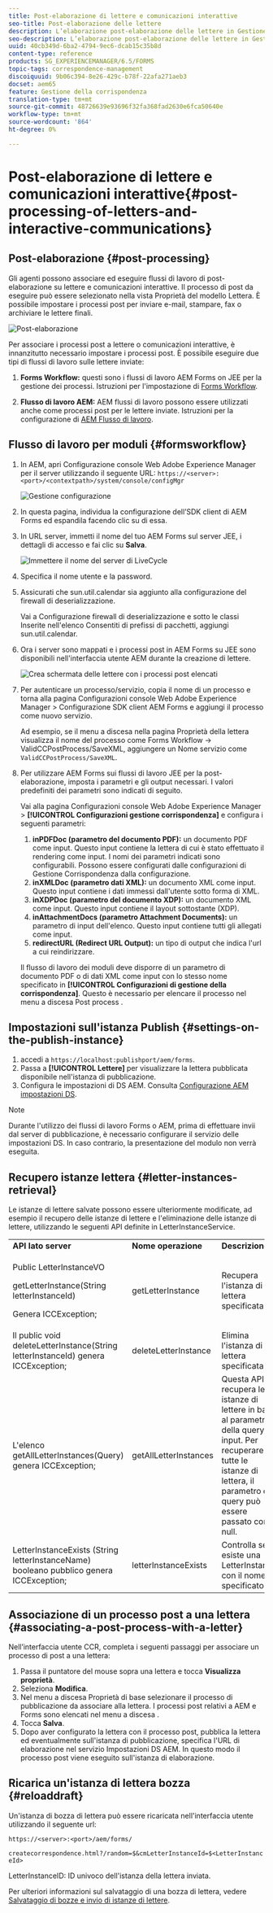 ```yaml
---
title: Post-elaborazione di lettere e comunicazioni interattive
seo-title: Post-elaborazione delle lettere
description: L’elaborazione post-elaborazione delle lettere in Gestione corrispondenza consente di creare processi post AEM e Forms, come la stampa e l’e-mail, e di integrarli con le lettere.
seo-description: L’elaborazione post-elaborazione delle lettere in Gestione corrispondenza consente di creare processi post AEM e Forms, come la stampa e l’e-mail, e di integrarli con le lettere.
uuid: 40cb349d-6ba2-4794-9ec6-dcab15c35b8d
content-type: reference
products: SG_EXPERIENCEMANAGER/6.5/FORMS
topic-tags: correspondence-management
discoiquuid: 9b06c394-8e26-429c-b78f-22afa271aeb3
docset: aem65
feature: Gestione della corrispondenza
translation-type: tm+mt
source-git-commit: 48726639e93696f32fa368fad2630e6fca50640e
workflow-type: tm+mt
source-wordcount: '864'
ht-degree: 0%

---
```



# Post-elaborazione di lettere e comunicazioni interattive{#post-processing-of-letters-and-interactive-communications}

## Post-elaborazione {#post-processing}

Gli agenti possono associare ed eseguire flussi di lavoro di post-elaborazione su lettere e comunicazioni interattive. Il processo di post da eseguire può essere selezionato nella vista Proprietà del modello Lettera. È possibile impostare i processi post per inviare e-mail, stampare, fax o archiviare le lettere finali.

![Post-elaborazione](assets/ppoverview.png)

Per associare i processi post a lettere o comunicazioni interattive, è innanzitutto necessario impostare i processi post. È possibile eseguire due tipi di flussi di lavoro sulle lettere inviate:

1. **Forms Workflow:** questi sono i flussi di lavoro AEM Forms on JEE per la gestione dei processi. Istruzioni per l&#39;impostazione di [Forms Workflow](#formsworkflow).

1. **Flusso di lavoro AEM:** AEM flussi di lavoro possono essere utilizzati anche come processi post per le lettere inviate. Istruzioni per la configurazione di [AEM Flusso di lavoro](../../forms/using/aem-forms-workflow.md).

## Flusso di lavoro per moduli {#formsworkflow}

1. In AEM, apri Configurazione console Web Adobe Experience Manager per il server utilizzando il seguente URL: `https://<server>:<port>/<contextpath>/system/console/configMgr`

   ![Gestione configurazione](assets/2configmanager-1.png)

1. In questa pagina, individua la configurazione dell’SDK client di AEM Forms ed espandila facendo clic su di essa.
1. In URL server, immetti il nome del tuo AEM Forms sul server JEE, i dettagli di accesso e fai clic su **Salva**.

   ![Immettere il nome del server di LiveCycle](assets/1cofigmanager.png)

1. Specifica il nome utente e la password.
1. Assicurati che sun.util.calendar sia aggiunto alla configurazione del firewall di deserializzazione.

   Vai a Configurazione firewall di deserializzazione e sotto le classi Inserite nell&#39;elenco Consentiti di prefissi di pacchetti, aggiungi sun.util.calendar.

1. Ora i server sono mappati e i processi post in AEM Forms su JEE sono disponibili nell&#39;interfaccia utente AEM durante la creazione di lettere.

   ![Crea schermata delle lettere con i processi post elencati](assets/0configmanager.png)

1. Per autenticare un processo/servizio, copia il nome di un processo e torna alla pagina Configurazioni console Web Adobe Experience Manager > Configurazione SDK client AEM Forms e aggiungi il processo come nuovo servizio.

   Ad esempio, se il menu a discesa nella pagina Proprietà della lettera visualizza il nome del processo come Forms Workflow -> ValidCCPostProcess/SaveXML, aggiungere un Nome servizio come `ValidCCPostProcess/SaveXML`.

1. Per utilizzare AEM Forms sui flussi di lavoro JEE per la post-elaborazione, imposta i parametri e gli output necessari. I valori predefiniti dei parametri sono indicati di seguito.

   Vai alla pagina Configurazioni console Web Adobe Experience Manager > **[!UICONTROL Configurazioni gestione corrispondenza]** e configura i seguenti parametri:

   1. **inPDFDoc (parametro del documento PDF):** un documento PDF come input. Questo input contiene la lettera di cui è stato effettuato il rendering come input. I nomi dei parametri indicati sono configurabili. Possono essere configurati dalle configurazioni di Gestione Corrispondenza dalla configurazione.
   1. **inXMLDoc (parametro dati XML):** un documento XML come input. Questo input contiene i dati immessi dall&#39;utente sotto forma di XML.
   1. **inXDPDoc (parametro del documento XDP):** un documento XML come input. Questo input contiene il layout sottostante (XDP).
   1. **inAttachmentDocs (parametro Attachment Documents):** un parametro di input dell&#39;elenco. Questo input contiene tutti gli allegati come input.
   1. **redirectURL (Redirect URL Output):** un tipo di output che indica l&#39;url a cui reindirizzare.

   Il flusso di lavoro dei moduli deve disporre di un parametro di documento PDF o di dati XML come input con lo stesso nome specificato in **[!UICONTROL Configurazioni di gestione della corrispondenza]**. Questo è necessario per elencare il processo nel menu a discesa Post process .

## Impostazioni sull&#39;istanza Publish {#settings-on-the-publish-instance}

1. accedi a `https://localhost:publishport/aem/forms`.
1. Passa a **[!UICONTROL Lettere]** per visualizzare la lettera pubblicata disponibile nell&#39;istanza di pubblicazione.
1. Configura le impostazioni di DS AEM. Consulta [Configurazione AEM impostazioni DS](../../forms/using/configuring-the-processing-server-url-.md).

>[!NOTE]
>
>Durante l&#39;utilizzo dei flussi di lavoro Forms o AEM, prima di effettuare invii dal server di pubblicazione, è necessario configurare il servizio delle impostazioni DS. In caso contrario, la presentazione del modulo non verrà eseguita.

## Recupero istanze lettera {#letter-instances-retrieval}

Le istanze di lettere salvate possono essere ulteriormente modificate, ad esempio il recupero delle istanze di lettere e l&#39;eliminazione delle istanze di lettere, utilizzando le seguenti API definite in LetterInstanceService.

<table>
 <tbody>
  <tr>
   <td><strong>API lato server</strong></td>
   <td><strong>Nome operazione</strong></td>
   <td><strong>Descrizione</strong></td>
  </tr>
  <tr>
   <td><p>Public LetterInstanceVO</p> <p>getLetterInstance(String letterInstanceId)</p> <p>Genera ICCException; </p> </td>
   <td>getLetterInstance</td>
   <td>Recupera l'istanza di lettera specificata </td>
  </tr>
  <tr>
   <td>Il public void deleteLetterInstance(String letterInstanceId) genera ICCException; </td>
   <td>deleteLetterInstance </td>
   <td>Elimina l'istanza di lettera specificata </td>
  </tr>
  <tr>
   <td>L'elenco getAllLetterInstances(Query) genera ICCException; </td>
   <td>getAllLetterInstances </td>
   <td>Questa API recupera le istanze di lettere in base al parametro della query di input. Per recuperare tutte le istanze di lettera, il parametro di query può essere passato come null.<br /> </td>
  </tr>
  <tr>
   <td>LetterInstanceExists (String letterInstanceName) booleano pubblico genera ICCException; </td>
   <td>letterInstanceExists </td>
   <td>Controlla se esiste una LetterInstance con il nome specificato </td>
  </tr>
 </tbody>
</table>

## Associazione di un processo post a una lettera {#associating-a-post-process-with-a-letter}

Nell’interfaccia utente CCR, completa i seguenti passaggi per associare un processo di post a una lettera:

1. Passa il puntatore del mouse sopra una lettera e tocca **Visualizza proprietà**.
1. Seleziona **Modifica**.
1. Nel menu a discesa Proprietà di base selezionare il processo di pubblicazione da associare alla lettera. I processi post relativi a AEM e Forms sono elencati nel menu a discesa .
1. Tocca **Salva**.
1. Dopo aver configurato la lettera con il processo post, pubblica la lettera ed eventualmente sull&#39;istanza di pubblicazione, specifica l&#39;URL di elaborazione nel servizio Impostazioni DS AEM. In questo modo il processo post viene eseguito sull&#39;istanza di elaborazione.

## Ricarica un&#39;istanza di lettera bozza  {#reloaddraft}

Un&#39;istanza di bozza di lettera può essere ricaricata nell&#39;interfaccia utente utilizzando il seguente url:

`https://<server>:<port>/aem/forms/`

`createcorrespondence.html?/random=$&cmLetterInstanceId=$<LetterInstanceId>`

LetterInstanceID: ID univoco dell&#39;istanza della lettera inviata.

Per ulteriori informazioni sul salvataggio di una bozza di lettera, vedere [Salvataggio di bozze e invio di istanze di lettere](../../forms/using/create-correspondence.md#savingdrafts).
